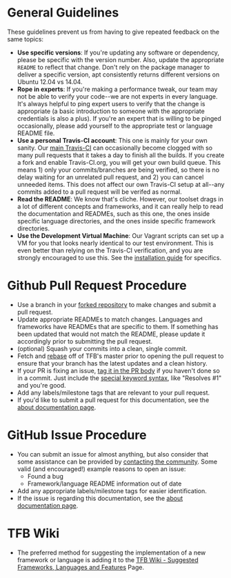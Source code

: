 # General Guidelines

These guidelines prevent us from having to give repeated feedback on 
the same topics: 

* __Use specific versions__: If you're updating any software or dependency, please be 
specific with the version number. Also, update the appropriate `README` to reflect 
that change. Don't rely on the package manager to deliver a specific version, apt 
consistently returns different versions on Ubuntu 12.04 vs 14.04.
* __Rope in experts__: If you're making a performance tweak, our team may not be 
able to verify your code--we are not experts in every language. It's always helpful 
to ping expert users to verify that the change is appropriate (a basic introduction
to someone with the appropriate credentials is also a plus). If you're an expert 
that is willing to be pinged occasionally, please add yourself to the appropriate test or
language README file. 
* __Use a personal Travis-CI account__: This one is mainly for your own sanity. Our 
[main Travis-CI](https://travis-ci.org/TechEmpower/FrameworkBenchmarks) can occasionally
become clogged with so many pull requests that it takes a day to finish all the 
builds. If you create a fork and enable Travis-CI.org, you will get your own 
build queue. This means 1) only your commits/branches are being verified, so there is 
no delay waiting for an unrelated pull request, and 2) you can cancel unneeded items. 
This does not affect our own Travis-CI setup at all--any commits added to a pull
request will be verifed as normal. 
* __Read the README__: We know that's cliche. However, our toolset drags in a lot of 
different concepts and frameworks, and it can really help to read the documentation and 
READMEs, such as this one, the ones inside specific language directories, and the
ones inside specific framework directories.
* __Use the Development Virtual Machine__: Our Vagrant scripts can set up a VM for you
that looks nearly identical to our test environment. This is even better than relying
on the Travis-CI verification, and you are strongly encouraged to use this. See 
the [installation guide](Installation-Guide#vagrant-development-environment) 
for specifics.

# Github Pull Request Procedure

* Use a branch in your [forked repository](https://help.github.com/articles/fork-a-repo/) 
to make changes and submit a pull request.
* Update appropriate READMEs to match changes. Languages and frameworks have READMEs
that are specific to them. If something has been updated that would not match the 
README, please update it accordingly prior to submitting the pull request.
* (optional) Squash your commits into a clean, single commit. 
* Fetch and [rebase](https://help.github.com/articles/about-git-rebase/) off of TFB's master prior to 
opening the pull request to ensure that your branch has the latest updates and a clean 
history.
* If your PR is fixing an issue, 
[tag it in the PR body](https://github.com/blog/1506-closing-issues-via-pull-requests) 
if you haven't done so in a commit. Just include the 
[special keyword syntax](https://help.github.com/articles/closing-issues-via-commit-messages/), 
like "Resolves #1" and you're good.
* Add any labels/milestone tags that are relevant to your pull request.
* If you'd like to submit a pull request for this documentation, see the
[about documentation page](../About/Documentation).

# GitHub Issue Procedure
* You can submit an issue for almost anything, but also consider that some assistance can 
be provided by [contacting the community](../Support/Converse). Some valid (and encouraged!) 
example reasons to open an issue:
    * Found a bug
    * Framework/language README information out of date
* Add any appropriate labels/milestone tags for easier identification.
* If the issue is regarding this documentation, see the
[about documentation page](../About/Documentation).

# TFB Wiki
* The preferred method for suggesting the implementation of a new framework or language is adding it to the [TFB Wiki - Suggested Frameworks, Languages and Features](https://github.com/TechEmpower/FrameworkBenchmarks/wiki/Suggested-Frameworks,-Languages-and-Features) Page. 
